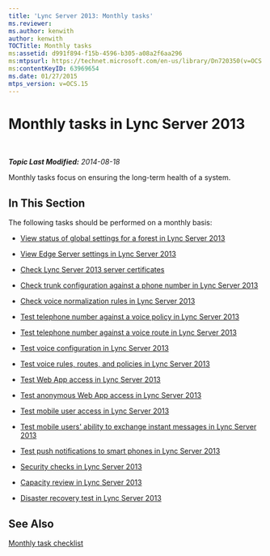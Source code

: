 ```yaml
---
title: 'Lync Server 2013: Monthly tasks'
ms.reviewer: 
ms.author: kenwith
author: kenwith
TOCTitle: Monthly tasks
ms:assetid: d991f894-f15b-4596-b305-a08a2f6aa296
ms:mtpsurl: https://technet.microsoft.com/en-us/library/Dn720350(v=OCS.15)
ms:contentKeyID: 63969654
ms.date: 01/27/2015
mtps_version: v=OCS.15
---
```


<div data-xmlns="http://www.w3.org/1999/xhtml">

<div class="topic" data-xmlns="http://www.w3.org/1999/xhtml" data-msxsl="urn:schemas-microsoft-com:xslt" data-cs="http://msdn.microsoft.com/en-us/">

<div data-asp="http://msdn2.microsoft.com/asp">

# Monthly tasks in Lync Server 2013

</div>

<div id="mainSection">

<div id="mainBody">

<span> </span>

_**Topic Last Modified:** 2014-08-18_

Monthly tasks focus on ensuring the long-term health of a system.

<div>

## In This Section

The following tasks should be performed on a monthly basis:

  - [View status of global settings for a forest in Lync Server 2013](lync-server-2013-viewing-status-of-global-settings-for-a-forest.md)

  - [View Edge Server settings in Lync Server 2013](lync-server-2013-view-edge-server-settings.md)

  - [Check Lync Server 2013 server certificates](lync-server-2013-check-lync-server-2013-server-certificates.md)

  - [Check trunk configuration against a phone number in Lync Server 2013](lync-server-2013-check-trunk-configuration-against-a-phone-number.md)

  - [Check voice normalization rules in Lync Server 2013](lync-server-2013-check-voice-normalization-rules.md)

  - [Test telephone number against a voice policy in Lync Server 2013](lync-server-2013-test-telephone-number-against-a-voice-policy.md)

  - [Test telephone number against a voice route in Lync Server 2013](lync-server-2013-test-telephone-number-against-a-voice-route.md)

  - [Test voice configuration in Lync Server 2013](lync-server-2013-test-voice-configuration.md)

  - [Test voice rules, routes, and policies in Lync Server 2013](lync-server-2013-test-voice-rules-routes-and-policies.md)

  - [Test Web App access in Lync Server 2013](lync-server-2013-test-web-app-access.md)

  - [Test anonymous Web App access in Lync Server 2013](lync-server-2013-test-anonymous-web-app-access.md)

  - [Test mobile user access in Lync Server 2013](lync-server-2013-test-mobile-user-access.md)

  - [Test mobile users' ability to exchange instant messages in Lync Server 2013](lync-server-2013-test-mobile-users-ability-to-exchange-instant-messages.md)

  - [Test push notifications to smart phones in Lync Server 2013](lync-server-2013-test-push-notifications-to-smart-phones.md)

  - [Security checks in Lync Server 2013](lync-server-2013-security-checks.md)

  - [Capacity review in Lync Server 2013](lync-server-2013-capacity-review.md)

  - [Disaster recovery test in Lync Server 2013](lync-server-2013-disaster-recovery-test.md)

</div>

<div>

## See Also


[Monthly task checklist](lync-server-2013-operations-checklists.md)  
  

</div>

</div>

<span> </span>

</div>

</div>

</div>

